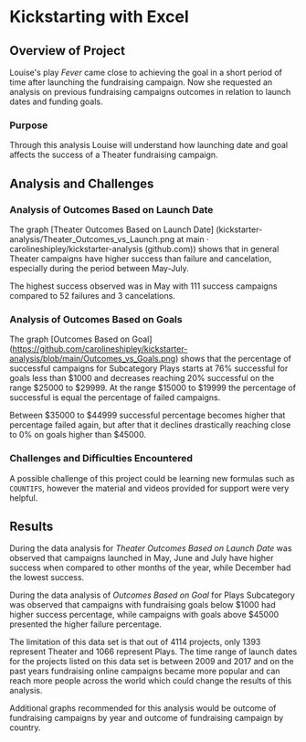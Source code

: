 # Kickstarting with Excel

## Overview of Project

Louise's play *Fever* came close to achieving the goal in a short period of time after launching the fundraising campaign. Now she requested an analysis on previous fundraising campaigns outcomes in relation to launch dates and funding goals.

### Purpose

Through this analysis Louise will understand how launching date and goal affects the success of a Theater fundraising campaign.

## Analysis and Challenges

### Analysis of Outcomes Based on Launch Date

The graph [Theater Outcomes Based on Launch Date] (kickstarter-analysis/Theater_Outcomes_vs_Launch.png at main · carolineshipley/kickstarter-analysis (github.com)) shows that in general Theater campaigns have higher success than failure and cancelation, especially during the period between May-July. 

The highest success observed was in May with 111 success campaigns compared to 52 failures and 3 cancelations. 

### Analysis of Outcomes Based on Goals

The graph [Outcomes Based on Goal] (https://github.com/carolineshipley/kickstarter-analysis/blob/main/Outcomes_vs_Goals.png) shows that the percentage of successful campaigns for Subcategory Plays starts at 76% successful for goals less than $1000 and decreases reaching 20% successful on the range $25000 to $29999. At the range $15000 to $19999 the percentage of successful is equal the percentage of failed campaigns. 

Between $35000 to $44999 successful percentage becomes higher that percentage failed again, but after that it declines drastically reaching close to 0% on goals higher than $45000. 

### Challenges and Difficulties Encountered

A possible challenge of this project could be learning new formulas such as `COUNTIFS`, however the material and videos provided for support were very helpful.

## Results

During the data analysis for *Theater Outcomes Based on Launch Date* was observed that campaigns launched in May, June and July have higher success when compared to other months of the year, while December had the lowest success.

During the data analysis of *Outcomes Based on Goal* for Plays Subcategory was observed that campaigns with fundraising goals below $1000 had higher success percentage, while campaigns with goals above $45000 presented the higher failure percentage.

The limitation of this data set is that out of 4114 projects, only 1393 represent Theater and 1066 represent Plays. The time range of launch dates for the projects listed on this data set is between 2009 and 2017 and on the past years fundraising online campaigns became more popular and can reach more people across the world which could change the results of this analysis. 

Additional graphs recommended for this analysis would be outcome of fundraising campaigns by year and outcome of fundraising campaign by country.

